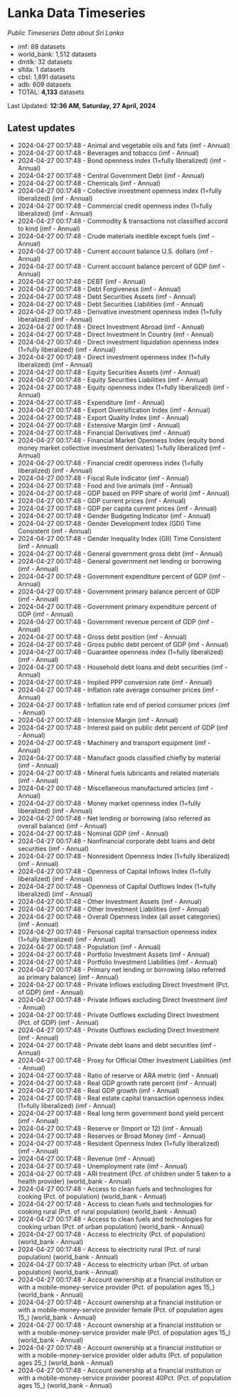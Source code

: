 # Lanka Data Timeseries
*Public Timeseries Data about Sri Lanka*

* imf: 88 datasets
* world_bank: 1,512 datasets
* dmtlk: 32 datasets
* sltda: 1 datasets
* cbsl: 1,891 datasets
* adb: 609 datasets
* TOTAL: **4,133** datasets

Last Updated: **12:36 AM, Saturday, 27 April, 2024**

## Latest updates

* 2024-04-27 00:17:48 - Animal and vegetable oils and fats (imf - Annual)
* 2024-04-27 00:17:48 - Beverages and tobacco (imf - Annual)
* 2024-04-27 00:17:48 - Bond openness index (1=fully liberalized) (imf - Annual)
* 2024-04-27 00:17:48 - Central Government Debt (imf - Annual)
* 2024-04-27 00:17:48 - Chemicals (imf - Annual)
* 2024-04-27 00:17:48 - Collective investment openness index (1=fully liberalized) (imf - Annual)
* 2024-04-27 00:17:48 - Commercial credit openness index (1=fully liberalized) (imf - Annual)
* 2024-04-27 00:17:48 - Commodity & transactions not classified accord to kind (imf - Annual)
* 2024-04-27 00:17:48 - Crude materials inedible except fuels (imf - Annual)
* 2024-04-27 00:17:48 - Current account balance U.S. dollars (imf - Annual)
* 2024-04-27 00:17:48 - Current account balance percent of GDP (imf - Annual)
* 2024-04-27 00:17:48 - DEBT (imf - Annual)
* 2024-04-27 00:17:48 - Debt Forgiveness (imf - Annual)
* 2024-04-27 00:17:48 - Debt Securities Assets (imf - Annual)
* 2024-04-27 00:17:48 - Debt Securities Liabilities (imf - Annual)
* 2024-04-27 00:17:48 - Derivative investment openness index (1=fully liberalized) (imf - Annual)
* 2024-04-27 00:17:48 - Direct Investment Abroad (imf - Annual)
* 2024-04-27 00:17:48 - Direct Investment In Country (imf - Annual)
* 2024-04-27 00:17:48 - Direct investment liquidation openness index (1=fully liberalized) (imf - Annual)
* 2024-04-27 00:17:48 - Direct investment openness index (1=fully liberalized) (imf - Annual)
* 2024-04-27 00:17:48 - Equity Securities Assets (imf - Annual)
* 2024-04-27 00:17:48 - Equity Securities Liabilities (imf - Annual)
* 2024-04-27 00:17:48 - Equity openness index (1=fully liberalized) (imf - Annual)
* 2024-04-27 00:17:48 - Expenditure (imf - Annual)
* 2024-04-27 00:17:48 - Export Diversification Index (imf - Annual)
* 2024-04-27 00:17:48 - Export Quality Index (imf - Annual)
* 2024-04-27 00:17:48 - Extensive Margin (imf - Annual)
* 2024-04-27 00:17:48 - Financial Derivatives (imf - Annual)
* 2024-04-27 00:17:48 - Financial Market Openness Index (equity bond money market collective investment derivates) 1=fully liberalized (imf - Annual)
* 2024-04-27 00:17:48 - Financial credit openness index (1=fully liberalized) (imf - Annual)
* 2024-04-27 00:17:48 - Fiscal Rule Indicator (imf - Annual)
* 2024-04-27 00:17:48 - Food and live animals (imf - Annual)
* 2024-04-27 00:17:48 - GDP based on PPP share of world (imf - Annual)
* 2024-04-27 00:17:48 - GDP current prices (imf - Annual)
* 2024-04-27 00:17:48 - GDP per capita current prices (imf - Annual)
* 2024-04-27 00:17:48 - Gender Budgeting Indicator (imf - Annual)
* 2024-04-27 00:17:48 - Gender Development Index (GDI) Time Consistent (imf - Annual)
* 2024-04-27 00:17:48 - Gender Inequality Index (GII) Time Consistent (imf - Annual)
* 2024-04-27 00:17:48 - General government gross debt (imf - Annual)
* 2024-04-27 00:17:48 - General government net lending or borrowing (imf - Annual)
* 2024-04-27 00:17:48 - Government expenditure percent of GDP (imf - Annual)
* 2024-04-27 00:17:48 - Government primary balance percent of GDP (imf - Annual)
* 2024-04-27 00:17:48 - Government primary expenditure percent of GDP (imf - Annual)
* 2024-04-27 00:17:48 - Government revenue percent of GDP (imf - Annual)
* 2024-04-27 00:17:48 - Gross debt position (imf - Annual)
* 2024-04-27 00:17:48 - Gross public debt percent of GDP (imf - Annual)
* 2024-04-27 00:17:48 - Guarantee openness index (1=fully liberalized) (imf - Annual)
* 2024-04-27 00:17:48 - Household debt loans and debt securities (imf - Annual)
* 2024-04-27 00:17:48 - Implied PPP conversion rate (imf - Annual)
* 2024-04-27 00:17:48 - Inflation rate average consumer prices (imf - Annual)
* 2024-04-27 00:17:48 - Inflation rate end of period consumer prices (imf - Annual)
* 2024-04-27 00:17:48 - Intensive Margin (imf - Annual)
* 2024-04-27 00:17:48 - Interest paid on public debt percent of GDP (imf - Annual)
* 2024-04-27 00:17:48 - Machinery and transport equipment (imf - Annual)
* 2024-04-27 00:17:48 - Manufact goods classified chiefly by material (imf - Annual)
* 2024-04-27 00:17:48 - Mineral fuels lubricants and related materials (imf - Annual)
* 2024-04-27 00:17:48 - Miscellaneous manufactured articles (imf - Annual)
* 2024-04-27 00:17:48 - Money market openness index (1=fully liberalized) (imf - Annual)
* 2024-04-27 00:17:48 - Net lending or borrowing (also referred as overall balance) (imf - Annual)
* 2024-04-27 00:17:48 - Nominal GDP (imf - Annual)
* 2024-04-27 00:17:48 - Nonfinancial corporate debt loans and debt securities (imf - Annual)
* 2024-04-27 00:17:48 - Nonresident Openness Index (1=fully liberalized) (imf - Annual)
* 2024-04-27 00:17:48 - Openness of Capital Inflows Index (1=fully liberalized) (imf - Annual)
* 2024-04-27 00:17:48 - Openness of Capital Outflows Index (1=fully liberalized) (imf - Annual)
* 2024-04-27 00:17:48 - Other Investment Assets (imf - Annual)
* 2024-04-27 00:17:48 - Other Investment Liabilities (imf - Annual)
* 2024-04-27 00:17:48 - Overall Openness Index (all asset categories) (imf - Annual)
* 2024-04-27 00:17:48 - Personal capital transaction openness index (1=fully liberalized) (imf - Annual)
* 2024-04-27 00:17:48 - Population (imf - Annual)
* 2024-04-27 00:17:48 - Portfolio Investment Assets (imf - Annual)
* 2024-04-27 00:17:48 - Portfolio Investment Liabilities (imf - Annual)
* 2024-04-27 00:17:48 - Primary net lending or borrowing (also referred as primary balance) (imf - Annual)
* 2024-04-27 00:17:48 - Private Inflows excluding Direct Investment (Pct. of GDP) (imf - Annual)
* 2024-04-27 00:17:48 - Private Inflows excluding Direct Investment (imf - Annual)
* 2024-04-27 00:17:48 - Private Outflows excluding Direct Investment (Pct. of GDP) (imf - Annual)
* 2024-04-27 00:17:48 - Private Outflows excluding Direct Investment (imf - Annual)
* 2024-04-27 00:17:48 - Private debt loans and debt securities (imf - Annual)
* 2024-04-27 00:17:48 - Proxy for Official Other Investment Liabilities (imf - Annual)
* 2024-04-27 00:17:48 - Ratio of reserve or ARA metric (imf - Annual)
* 2024-04-27 00:17:48 - Real GDP growth rate percent (imf - Annual)
* 2024-04-27 00:17:48 - Real GDP growth (imf - Annual)
* 2024-04-27 00:17:48 - Real estate capital transaction openness index (1=fully liberalized) (imf - Annual)
* 2024-04-27 00:17:48 - Real long term government bond yield percent (imf - Annual)
* 2024-04-27 00:17:48 - Reserve or (Import or 12) (imf - Annual)
* 2024-04-27 00:17:48 - Reserves or Broad Money (imf - Annual)
* 2024-04-27 00:17:48 - Resident Openness Index (1=fully liberalized) (imf - Annual)
* 2024-04-27 00:17:48 - Revenue (imf - Annual)
* 2024-04-27 00:17:48 - Unemployment rate (imf - Annual)
* 2024-04-27 00:17:48 - ARI treatment (Pct. of children under 5 taken to a health provider) (world_bank - Annual)
* 2024-04-27 00:17:48 - Access to clean fuels and technologies for cooking (Pct. of population) (world_bank - Annual)
* 2024-04-27 00:17:48 - Access to clean fuels and technologies for cooking rural (Pct. of rural population) (world_bank - Annual)
* 2024-04-27 00:17:48 - Access to clean fuels and technologies for cooking urban (Pct. of urban population) (world_bank - Annual)
* 2024-04-27 00:17:48 - Access to electricity (Pct. of population) (world_bank - Annual)
* 2024-04-27 00:17:48 - Access to electricity rural (Pct. of rural population) (world_bank - Annual)
* 2024-04-27 00:17:48 - Access to electricity urban (Pct. of urban population) (world_bank - Annual)
* 2024-04-27 00:17:48 - Account ownership at a financial institution or with a mobile-money-service provider (Pct. of population ages 15_) (world_bank - Annual)
* 2024-04-27 00:17:48 - Account ownership at a financial institution or with a mobile-money-service provider female (Pct. of population ages 15_) (world_bank - Annual)
* 2024-04-27 00:17:48 - Account ownership at a financial institution or with a mobile-money-service provider male (Pct. of population ages 15_) (world_bank - Annual)
* 2024-04-27 00:17:48 - Account ownership at a financial institution or with a mobile-money-service provider older adults (Pct. of population ages 25_) (world_bank - Annual)
* 2024-04-27 00:17:48 - Account ownership at a financial institution or with a mobile-money-service provider poorest 40Pct. (Pct. of population ages 15_) (world_bank - Annual)
